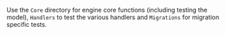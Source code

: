 Use the `Core` directory for engine core functions (including testing the model), `Handlers` to test the various handlers and `Migrations` for migration specific tests.
